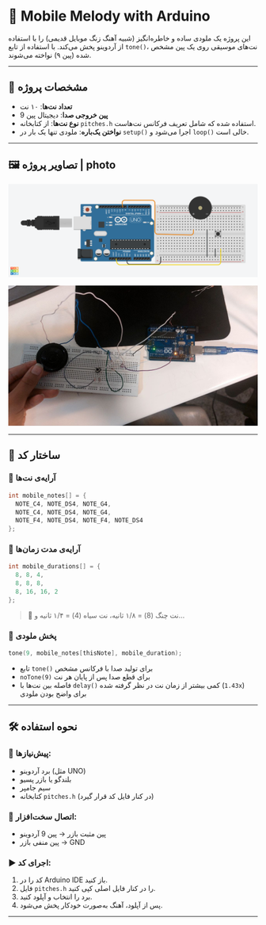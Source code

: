 # 📱 Mobile Melody with Arduino

این پروژه یک ملودی ساده و خاطره‌انگیز (شبیه آهنگ زنگ موبایل قدیمی) را با استفاده از آردوینو پخش می‌کند. با استفاده از تابع `tone()`، نت‌های موسیقی روی یک پین مشخص شده (پین ۹) نواخته می‌شوند.

---

## 🎵 مشخصات پروژه

- **تعداد نت‌ها**: ۱۰ نت  
- **پین خروجی صدا**: دیجیتال پین 9  
- **نوع نت‌ها**: از کتابخانه `pitches.h` استفاده شده که شامل تعریف فرکانس‌ نت‌هاست.  
- **نواختن یک‌باره**: ملودی تنها یک بار در `setup()` اجرا می‌شود و `loop()` خالی است.

---

## 🖼️ تصاویر پروژه | photo

![App Preview](images/speaker.png)

![App Preview](images/speaker2.jpg)


---

## 🧠 ساختار کد

### 🔸 آرایه‌ی نت‌ها

```cpp
int mobile_notes[] = { 
  NOTE_C4, NOTE_DS4, NOTE_G4, 
  NOTE_C4, NOTE_DS4, NOTE_G4, 
  NOTE_F4, NOTE_DS4, NOTE_F4, NOTE_DS4 
};
```

### 🔸 آرایه‌ی مدت زمان‌ها

```cpp
int mobile_durations[] = { 
  8, 8, 4, 
  8, 8, 8, 
  8, 16, 16, 2 
}; 
```

> 🎵 نت چنگ (8) = ۱/۸ ثانیه، نت سیاه (4) = ۱/۴ ثانیه و...

### 🔸 پخش ملودی

```cpp
tone(9, mobile_notes[thisNote], mobile_duration);
```

- تابع `tone()` برای تولید صدا با فرکانس مشخص  
- `noTone(9)` برای قطع صدا پس از پایان هر نت  
- فاصله بین نت‌ها با `delay()` کمی بیشتر از زمان نت در نظر گرفته شده (`1.43x`) برای واضح بودن ملودی

---

## 🛠️ نحوه استفاده

### 🎯 پیش‌نیازها:

- برد آردوینو (مثل UNO)  
- بلندگو یا بازر پسیو  
- سیم جامپر  
- کتابخانه `pitches.h` (در کنار فایل کد قرار گیرد)

### 🔌 اتصال سخت‌افزار:

- پین مثبت بازر → پین 9 آردوینو  
- پین منفی بازر → GND

### ▶️ اجرای کد:

1. کد را در Arduino IDE باز کنید.  
2. فایل `pitches.h` را در کنار فایل اصلی کپی کنید.  
3. برد را انتخاب و آپلود کنید.  
4. پس از آپلود، آهنگ به‌صورت خودکار پخش می‌شود.

---

